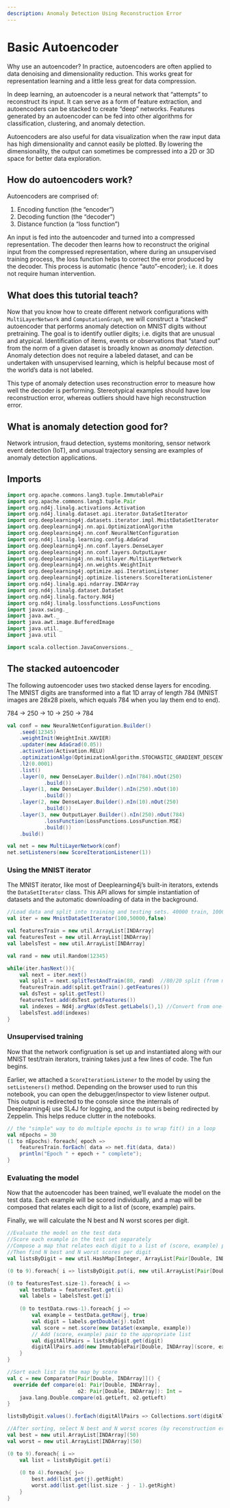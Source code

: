 ```yaml
---
description: Anomaly Detection Using Reconstruction Error
---
```


# Basic Autoencoder

Why use an autoencoder? In practice, autoencoders are often applied to data denoising and dimensionality reduction. This works great for representation learning and a little less great for data compression.

In deep learning, an autoencoder is a neural network that “attempts” to reconstruct its input. It can serve as a form of feature extraction, and autoencoders can be stacked to create “deep” networks. Features generated by an autoencoder can be fed into other algorithms for classification, clustering, and anomaly detection.

Autoencoders are also useful for data visualization when the raw input data has high dimensionality and cannot easily be plotted. By lowering the dimensionality, the output can sometimes be compressed into a 2D or 3D space for better data exploration.

## **How do autoencoders work?**

Autoencoders are comprised of:

1. Encoding function \(the “encoder”\)
2. Decoding function \(the “decoder”\)
3. Distance function \(a “loss function”\)

An input is fed into the autoencoder and turned into a compressed representation. The decoder then learns how to reconstruct the original input from the compressed representation, where during an unsupervised training process, the loss function helps to correct the error produced by the decoder. This process is automatic \(hence “auto”-encoder\); i.e. it does not require human intervention.

## What does this tutorial teach?

Now that you know how to create different network configurations with `MultiLayerNetwork` and `ComputationGraph`, we will construct a “stacked” autoencoder that performs anomaly detection on MNIST digits without pretraining. The goal is to identify outlier digits; i.e. digits that are unusual and atypical. Identification of items, events or observations that “stand out” from the norm of a given dataset is broadly known as _anomaly detection_. Anomaly detection does not require a labeled dataset, and can be undertaken with unsupervised learning, which is helpful because most of the world’s data is not labeled.

This type of anomaly detection uses reconstruction error to measure how well the decoder is performing. Stereotypical examples should have low reconstruction error, whereas outliers should have high reconstruction error.

## **What is anomaly detection good for?**

Network intrusion, fraud detection, systems monitoring, sensor network event detection \(IoT\), and unusual trajectory sensing are examples of anomaly detection applications.

## Imports

```scala
import org.apache.commons.lang3.tuple.ImmutablePair
import org.apache.commons.lang3.tuple.Pair
import org.nd4j.linalg.activations.Activation
import org.nd4j.linalg.dataset.api.iterator.DataSetIterator
import org.deeplearning4j.datasets.iterator.impl.MnistDataSetIterator
import org.deeplearning4j.nn.api.OptimizationAlgorithm
import org.deeplearning4j.nn.conf.NeuralNetConfiguration
import org.nd4j.linalg.learning.config.AdaGrad
import org.deeplearning4j.nn.conf.layers.DenseLayer
import org.deeplearning4j.nn.conf.layers.OutputLayer
import org.deeplearning4j.nn.multilayer.MultiLayerNetwork
import org.deeplearning4j.nn.weights.WeightInit
import org.deeplearning4j.optimize.api.IterationListener
import org.deeplearning4j.optimize.listeners.ScoreIterationListener
import org.nd4j.linalg.api.ndarray.INDArray
import org.nd4j.linalg.dataset.DataSet
import org.nd4j.linalg.factory.Nd4j
import org.nd4j.linalg.lossfunctions.LossFunctions
import javax.swing._
import java.awt._
import java.awt.image.BufferedImage
import java.util._
import java.util

import scala.collection.JavaConversions._
```

## The stacked autoencoder

The following autoencoder uses two stacked dense layers for encoding. The MNIST digits are transformed into a flat 1D array of length 784 \(MNIST images are 28x28 pixels, which equals 784 when you lay them end to end\).

784 → 250 → 10 → 250 → 784

```scala
val conf = new NeuralNetConfiguration.Builder()
    .seed(12345)
    .weightInit(WeightInit.XAVIER)
    .updater(new AdaGrad(0.05))
    .activation(Activation.RELU)
    .optimizationAlgo(OptimizationAlgorithm.STOCHASTIC_GRADIENT_DESCENT)
    .l2(0.0001)
    .list()
    .layer(0, new DenseLayer.Builder().nIn(784).nOut(250)
            .build())
    .layer(1, new DenseLayer.Builder().nIn(250).nOut(10)
            .build())
    .layer(2, new DenseLayer.Builder().nIn(10).nOut(250)
            .build())
    .layer(3, new OutputLayer.Builder().nIn(250).nOut(784)
            .lossFunction(LossFunctions.LossFunction.MSE)
            .build())
    .build()

val net = new MultiLayerNetwork(conf)
net.setListeners(new ScoreIterationListener(1))
```

### Using the MNIST iterator

The MNIST iterator, like most of Deeplearning4j’s built-in iterators, extends the `DataSetIterator` class. This API allows for simple instantiation of datasets and the automatic downloading of data in the background.

```scala
//Load data and split into training and testing sets. 40000 train, 10000 test
val iter = new MnistDataSetIterator(100,50000,false)

val featuresTrain = new util.ArrayList[INDArray]
val featuresTest = new util.ArrayList[INDArray]
val labelsTest = new util.ArrayList[INDArray]

val rand = new util.Random(12345)

while(iter.hasNext()){
    val next = iter.next()
    val split = next.splitTestAndTrain(80, rand)  //80/20 split (from miniBatch = 100)
    featuresTrain.add(split.getTrain().getFeatures())
    val dsTest = split.getTest()
    featuresTest.add(dsTest.getFeatures())
    val indexes = Nd4j.argMax(dsTest.getLabels(),1) //Convert from one-hot representation -> index
    labelsTest.add(indexes)
}
```

### Unsupervised training

Now that the network configruation is set up and instantiated along with our MNIST test/train iterators, training takes just a few lines of code. The fun begins.

Earlier, we attached a `ScoreIterationListener` to the model by using the `setListeners()` method. Depending on the browser used to run this notebook, you can open the debugger/inspector to view listener output. This output is redirected to the console since the internals of Deeplearning4j use SL4J for logging, and the output is being redirected by Zeppelin. This helps reduce clutter in the notebooks.

```scala
// the "simple" way to do multiple epochs is to wrap fit() in a loop
val nEpochs = 30
(1 to nEpochs).foreach{ epoch =>  
    featuresTrain.forEach( data => net.fit(data, data))
    println("Epoch " + epoch + " complete");
}
```

### Evaluating the model

Now that the autoencoder has been trained, we’ll evaluate the model on the test data. Each example will be scored individually, and a map will be composed that relates each digit to a list of \(score, example\) pairs.

Finally, we will calculate the N best and N worst scores per digit.

```scala
//Evaluate the model on the test data
//Score each example in the test set separately
//Compose a map that relates each digit to a list of (score, example) pairs
//Then find N best and N worst scores per digit
val listsByDigit = new util.HashMap[Integer, ArrayList[Pair[Double, INDArray]]]

(0 to 9).foreach{ i => listsByDigit.put(i, new util.ArrayList[Pair[Double, INDArray]]) }

(0 to featuresTest.size-1).foreach{ i =>
    val testData = featuresTest.get(i)
    val labels = labelsTest.get(i)
    
    (0 to testData.rows-1).foreach{ j =>
        val example = testData.getRow(j, true)
        val digit = labels.getDouble(j).toInt
        val score = net.score(new DataSet(example, example))
        // Add (score, example) pair to the appropriate list
        val digitAllPairs = listsByDigit.get(digit)
        digitAllPairs.add(new ImmutablePair[Double, INDArray](score, example))
    }
}

//Sort each list in the map by score
val c = new Comparator[Pair[Double, INDArray]]() {
  override def compare(o1: Pair[Double, INDArray],
                       o2: Pair[Double, INDArray]): Int =
    java.lang.Double.compare(o1.getLeft, o2.getLeft)
}

listsByDigit.values().forEach(digitAllPairs => Collections.sort(digitAllPairs, c))

//After sorting, select N best and N worst scores (by reconstruction error) for each digit, where N=5
val best = new util.ArrayList[INDArray](50)
val worst = new util.ArrayList[INDArray](50)

(0 to 9).foreach{ i => 
    val list = listsByDigit.get(i)
    
    (0 to 4).foreach{ j=>
        best.add(list.get(j).getRight)
        worst.add(list.get(list.size - j - 1).getRight)
    }
}
```

